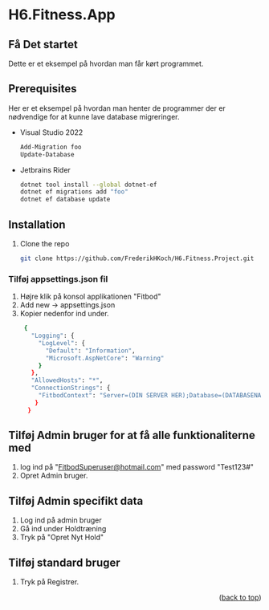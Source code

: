 # H6.Fitness.App
<!-- GETTING STARTED -->
## Få Det startet

Dette er et eksempel på hvordan man får kørt programmet.

## Prerequisites

Her er et eksempel på hvordan man henter de programmer der er nødvendige for at kunne lave database migreringer.
* Visual Studio 2022
  ```sh
  Add-Migration foo
  Update-Database
  ```
* Jetbrains Rider
  ```sh
  dotnet tool install --global dotnet-ef
  dotnet ef migrations add "foo"
  dotnet ef database update
  ```
## Installation

1. Clone the repo
   ```sh
   git clone https://github.com/FrederikHKoch/H6.Fitness.Project.git
   ```
### Tilføj appsettings.json fil
1. Højre klik på konsol applikationen "Fitbod"
2. Add new -> appsettings.json
3. Kopier nedenfor ind under.
   ```sh
    {
      "Logging": {
        "LogLevel": {
          "Default": "Information",
          "Microsoft.AspNetCore": "Warning"
        }
      },
      "AllowedHosts": "*",
      "ConnectionStrings": {
        "FitbodContext": "Server=(DIN SERVER HER);Database=(DATABASENAVN);Trusted_Connection=True;MultipleActiveResultSets=true;Integrated Security=true",
       } 
     }
   ```
## Tilføj Admin bruger for at få alle funktionaliterne med
1. log ind på "FitbodSuperuser@hotmail.com" med password "Test123#"
2. Opret Admin bruger.
## Tilføj Admin specifikt data
1. Log ind på admin bruger
2. Gå ind under Holdtræning
3. Tryk på "Opret Nyt Hold"
## Tilføj standard bruger
1. Tryk på Registrer.

<p align="right">(<a href="#readme-top">back to top</a>)</p>
